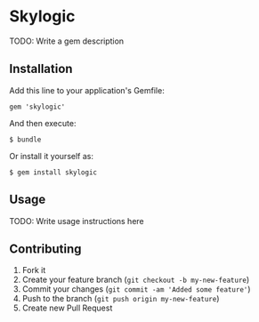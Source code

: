 # Skylogic

TODO: Write a gem description

## Installation

Add this line to your application's Gemfile:

    gem 'skylogic'

And then execute:

    $ bundle

Or install it yourself as:

    $ gem install skylogic

## Usage

TODO: Write usage instructions here

## Contributing

1. Fork it
2. Create your feature branch (`git checkout -b my-new-feature`)
3. Commit your changes (`git commit -am 'Added some feature'`)
4. Push to the branch (`git push origin my-new-feature`)
5. Create new Pull Request
